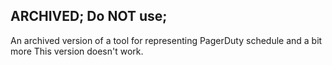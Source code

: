 ## ARCHIVED; Do NOT use;

An archived version of a tool for representing PagerDuty schedule and a bit more
This version doesn't work.
